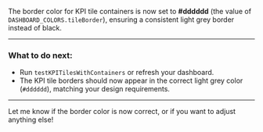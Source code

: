 

The border color for KPI tile containers is now set to **#dddddd** (the value of `DASHBOARD_COLORS.tileBorder`), ensuring a consistent light grey border instead of black.

---

### **What to do next:**
- Run `testKPITilesWithContainers` or refresh your dashboard.
- The KPI tile borders should now appear in the correct light grey color (`#dddddd`), matching your design requirements.

---

Let me know if the border color is now correct, or if you want to adjust anything else!
